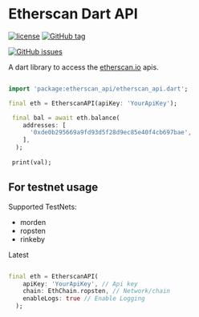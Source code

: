 # Etherscan Dart API

[![license](https://img.shields.io/github/license/Zfinix/etherscan_api.svg)](https://github.com/Zfinix/etherscan_api/blob/main/LICENSE.md)
[![GitHub tag](https://img.shields.io/github/tag/Zfinix/etherscan_api.svg)](https://github.com/Zfinix/etherscan_api)

[![GitHub issues](https://img.shields.io/github/issues/Zfinix/etherscan_api.svg)](https://github.com/Zfinix/etherscan_api/issues)

A dart library to access the [etherscan.io](https://etherscan.io/apis) apis. 

```dart

import 'package:etherscan_api/etherscan_api.dart';

final eth = EtherscanAPI(apiKey: 'YourApiKey');

 final bal = await eth.balance(
    addresses: [
      '0xde0b295669a9fd93d5f28d9ec85e40f4cb697bae',
    ],
  );
 
 print(val);

```
## For testnet usage

Supported TestNets:

* morden
* ropsten
* rinkeby

Latest

```dart

final eth = EtherscanAPI(
    apiKey: 'YourApiKey', // Api key
    chain: EthChain.ropsten, // Network/chain
    enableLogs: true // Enable Logging
  );
```


